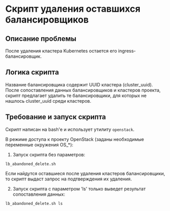 Скрипт удаления оставшихся балансировщиков
==========================================

## Описание проблемы

После удаления кластера Kubernetes остается его ingress-балансировщик.

## Логика скрипта

Название балансировщика содержит UUID кластера (cluster_uuid). После сопоставления данных балансировщиков и кластеров проекта, скрипт предлагает удалить те балансировщики, для которых не нашлось cluster_uuid среди кластеров.

## Требование и запуск скрипта

Скрипт написан на bash'e и использует утилиту ```openstack```.

В режиме доступа к проекту OpenStack (заданы необходимые переменные окружения OS_*):
1. Запуск скрипта без параметров:

```lb_abandoned_delete.sh```

Если найдутся оставшиеся после удаления кластеров балансировщики, то скрипт выдаст запрос на подтверждения их удаления.

2. Запуск скрипта с параметром 'ls' только выведет результат сопоставления данных:

```lb_abandoned_delete.sh ls```
